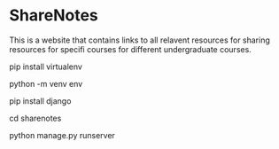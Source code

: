# ShareNotes

This is a website that contains links to all relavent resources for sharing resources for specifi courses for different undergraduate courses.


pip install virtualenv

python -m venv env

pip install django

cd sharenotes

python manage.py runserver


